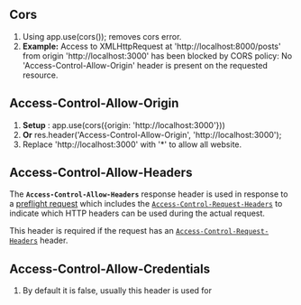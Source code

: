 ## Cors
1. Using app.use(cors()); removes cors error.
2. **Example:** Access to XMLHttpRequest at 'http://localhost:8000/posts' from origin 'http://localhost:3000' has been blocked by CORS policy: No 'Access-Control-Allow-Origin' header is present on the requested resource.

## Access-Control-Allow-Origin
1. **Setup** : app.use(cors({origin: 'http://localhost:3000'}))
2. **Or** res.header('Access-Control-Allow-Origin', 'http://localhost:3000');
3. Replace  'http://localhost:3000' with '*' to allow all website. 

## Access-Control-Allow-Headers
The  **`Access-Control-Allow-Headers`**  response header is used in response to a  [preflight request](https://developer.mozilla.org/en-US/docs/Glossary/Preflight_request)  which includes the  [`Access-Control-Request-Headers`](https://developer.mozilla.org/en-US/docs/Web/HTTP/Headers/Access-Control-Request-Headers)  to indicate which HTTP headers can be used during the actual request.

This header is required if the request has an  [`Access-Control-Request-Headers`](https://developer.mozilla.org/en-US/docs/Web/HTTP/Headers/Access-Control-Request-Headers)  header.

## Access-Control-Allow-Credentials
1. By default it is false, usually this header is used for 
<!--stackedit_data:
eyJoaXN0b3J5IjpbLTkyMDUzNzMyNSwtMTQ5MDI1MTU1NSwxNj
AxNjc0MDY1LC0xMDk4OTc4ODYxLDEzMTU2MTczNzBdfQ==
-->